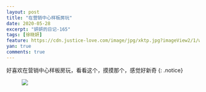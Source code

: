 ```yaml
---
layout: post
title: "在营销中心样板房玩"
date: 2020-05-28
excerpt: "妍妍的日记-165"
tags: [徐晓妍]
feature: https://cdn.justice-love.com/image/jpg/xktp.jpg?imageView2/1/w/1200/h/500
yan: true
comments: true
---
```

好喜欢在营销中心样板房玩，看看这个，摸摸那个，感觉好新奇
{: .notice}
<figure>
    <img src="{{ site.staticUrl }}/yanyan/image/yinxiaozhongxinyangbanfangwan.jpeg" />
</figure>

